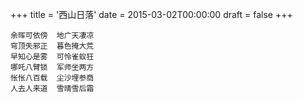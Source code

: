+++
title = '西山日落'
date = 2015-03-02T00:00:00
draft = false
+++



```text
余晖可依傍  地广天凄凉
穹顶失邪正  暮色掩大荒
早知心是雾  可怜雀蚁狂
哪吒八臂锁  军师坐两方
怅怅八百载  尘沙埋参商
人去人来道  雪晴雪后霜
```
